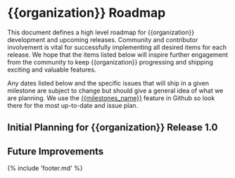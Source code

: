 # {{organization}} Roadmap

This document defines a high level roadmap for {{organization}} development
and upcoming releases.
Community and contributor involvement is vital for successfully implementing
all desired items for each release.
We hope that the items listed below will inspire further engagement from the community
to keep {{organization}} progressing and shipping exciting and valuable features.

Any dates listed below and the specific issues that will ship in a given milestone
are subject to change but should give a general idea of what we are planning.
We use the [{{milestones_name}}]({{milestones_link}})
feature in Github so look there for the most up-to-date and issue plan.

## Initial Planning for {{organization}} Release 1.0

## Future Improvements

{% include 'footer.md' %}
